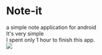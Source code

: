 # Note-it
a simple note application for android <br>
It's very simple <br>
I spent only 1 hour to finish this app. <br>
<img src="http://i.imgur.com/PZwVRUd.gif">
